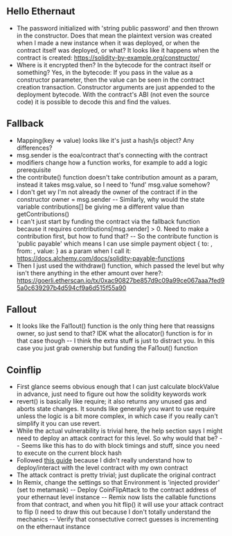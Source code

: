 ## Hello Ethernaut
- The password initialized with 'string public password' and then thrown in the constructor. Does that mean the plaintext version was created when I made a new instance when it was deployed, or when the contract itself was deployed, or what? 
It looks like it happens when the contract is created: https://solidity-by-example.org/constructor/
- Where is it encrypted then? In the bytecode for the contract itself or something?
Yes, in the bytecode: If you pass in the value as a constructor parameter, then the value can be seen in the contract creation transaction. Constructor arguments are just appended to the deployment bytecode. With the contract's ABI (not even the source code) it is possible to decode this and find the values.

## Fallback
- Mapping(key => value) looks like it's just a hash/js object? Any differences?
- msg.sender is the eoa/contract that's connecting with the contract
- modifiers change how a function works, for example to add a logic prerequisite
- the contribute() function doesn't take contribution amount as a param, instead it takes msg.value, so I need to 'fund' msg.value somehow?
- I don't get wy I'm not already the owner of the contract if in the constructor owner = msg.sender
    -- Similarly, why would the state variable contributions[] be giving me a different value than getContributions()
- I can't just start by funding the contract via the fallback function because it requires contributions[msg.sender] > 0. Need to make a contribution first, but how to fund that?
    -- So the contribute function is 'public payable' which means I can use simple payment object { to: , from: , value: } as a param when I call it: https://docs.alchemy.com/docs/solidity-payable-functions
- Then I just used the withdraw() function, which passed the level but why isn't there anything in the ether amount over here?: https://goerli.etherscan.io/tx/0xac90827be857d9c09a99ce067aaa7fed95a0c639297b4d594cf9a6d515f55a90

## Fallout

- It looks like the Fal1out() function is the only thing here that reassigns owner, so just send to that? IDK what the allocator() function is for in that case though
    -- I think the extra stuff is just to distract you. In this case you just grab ownership but funding the Fal1out() function

## Coinflip

- First glance seems obvious enough that I can just calculate blockValue in advance, just need to figure out how the solidity keywords work
- revert() is basically like require; it also returns any unused gas and aborts state changes. It sounds like generally you want to use require unless the logic is a bit more complex, in which case if you really can't simplify it you can use revert.
- While the actual vulnerability is trivial here, the help section says I might need to deploy an attack contract for this level. So why would that be?
    -- Seems like this has to do with block timings and stuff, since you need to execute on the current block hash
- Followed [this guide](https://www.youtube.com/watch?v=VJZuLb1r1nQ&t=983s) because I didn't really understand how to deploy/interact with the level contract with my own contract
- The attack contract is pretty trivial; just duplicate the original contract
- In Remix, change the settings so that Environment is 'injected provider' (set to metamask)
    -- Deploy CoinFlipAttack to the contract address of your ethernaut level instance
    -- Remix now lists the callable functions from that contract, and when you hit flip() it will use your attack contract to flip (I need to draw this out because I don't totally understand the mechanics
    -- Verify that consectutive correct guesses is incrementing on the ethernaut instance

